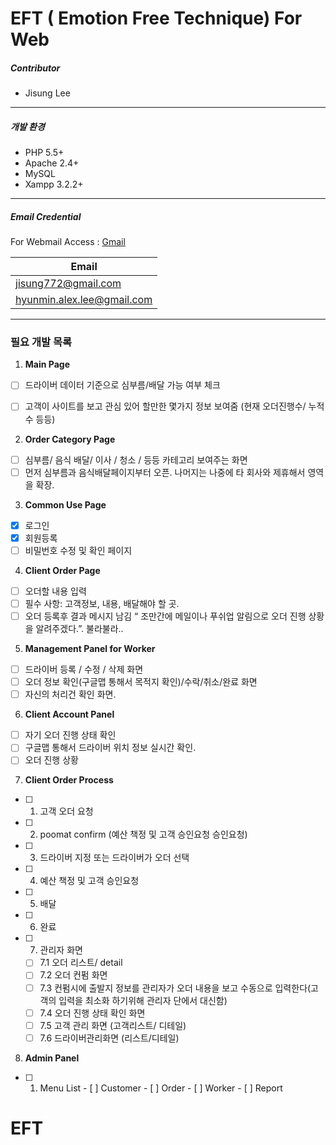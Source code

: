 # EFT ( Emotion Free Technique) For Web
##### Contributor
* Jisung Lee

----

##### 개발 환경
* PHP 5.5+
* Apache 2.4+
* MySQL
* Xampp 3.2.2+

-----

##### Email Credential
For Webmail Access : [Gmail](https://poomat.awsapps.com/mail)

Email | 
------ |
jisung772@gmail.com | 
hyunmin.alex.lee@gmail.com | 

------
### 필요 개발 목록

1.  **Main Page**
  - [ ]  드라이버 데이터 기준으로 심부름/배달 가능 여부 체크
  - [ ] 고객이 사이트를 보고 관심 있어 할만한 몇가지 정보 보여줌 (현재 오더진행수/ 누적수 등등)


2.  **Order Category Page**
  - [ ] 심부름/ 음식 배달/ 이사 / 청소 / 등등 카테고리 보여주는 화면
  - [ ] 먼저 심부름과 음식배달페이지부터 오픈. 나머지는 나중에 타 회사와 제휴해서 영역을 확장.

3.	**Common Use Page**
  - [x] 로그인
  - [x]  회원등록
  - [ ] 비밀번호 수정 및 확인 페이지

4.	**Client Order Page**
  - [ ] 오더할 내용 입력
  - [ ] 필수 사항: 고객정보, 내용, 배달해야 할 곳.
  - [ ] 오더 등록후 결과 메시지 남김 “ 조만간에 메일이나 푸쉬업 알림으로 오더 진행 상황을 알려주겠다.”. 불라불라..

5.	**Management Panel for Worker**
  - [ ] 드라이버 등록 / 수정 / 삭제 화면
  - [ ] 오더 정보 확인(구글맵 통해서 목적지 확인)/수락/취소/완료 화면
  - [ ] 자신의 처리건 확인 화면.

6.	**Client Account Panel**
  - [ ] 자기 오더 진행 상태 확인
  - [ ] 구글맵 통해서 드라이버 위치 정보 실시간 확인.
  - [ ] 오더 진행 상황

7. **Client Order Process**
  - [ ] 1. 고객 오더 요청
  - [ ] 2. poomat confirm  (예산 책정 및 고객 승인요청 승인요청)
  - [ ] 3. 드라이버 지정 또는 드라이버가 오더 선택
  - [ ] 4. 예산 책정 및 고객 승인요청
  - [ ] 5. 배달
  - [ ] 6. 완료
  - [ ] 7.	관리자 화면
    - [ ] 7.1 오더 리스트/ detail
    - [ ] 7.2 오더 컨펌 화면
    - [ ] 7.3 컨펌시에 출발지 정보를 관리자가 오더 내용을 보고 수동으로 입력한다(고객의 입력을 최소화 하기위해 관리자 단에서 대신함)
    - [ ] 7.4 오더 진행 상태 확인 화면
    - [ ] 7.5 고객 관리 화면 (고객리스트/ 디테일)
    - [ ] 7.6 드라이버관리화면 (리스트/디테일)
8. **Admin Panel**
  - [ ]  1. Menu List
    - [ ]  Customer
    - [ ]  Order
    - [ ]  Worker
    - [ ]  Report
# EFT
